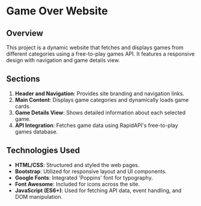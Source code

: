 # Game Over Website

## Overview
This project is a dynamic website that fetches and displays games from different categories using a free-to-play games API. It features a responsive design with navigation and game details view.

## Sections
1. **Header and Navigation**: Provides site branding and navigation links.
2. **Main Content**: Displays game categories and dynamically loads game cards.
3. **Game Details View**: Shows detailed information about each selected game.
4. **API Integration**: Fetches game data using RapidAPI's free-to-play games database.

## Technologies Used
- **HTML/CSS**: Structured and styled the web pages.
- **Bootstrap**: Utilized for responsive layout and UI components.
- **Google Fonts**: Integrated 'Poppins' font for typography.
- **Font Awesome**: Included for icons across the site.
- **JavaScript (ES6+)**: Used for fetching API data, event handling, and DOM manipulation.



